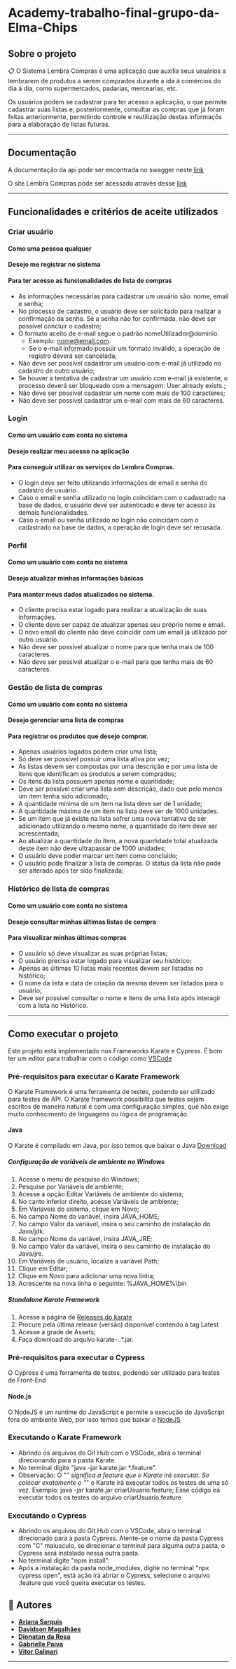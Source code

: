 # Academy-trabalho-final-grupo-da-Elma-Chips

##  Sobre o projeto

📋 O Sistema Lembra Compras é uma aplicação que auxilia seus usuários a lembrarem de produtos a serem comprados durante a ida à comércios do dia à dia, como supermercados, padarias, mercearias, etc.

Os usuários podem se cadastrar para ter acesso a aplicação, o que permite cadastrar suas listas e, posteriormente, consultar as compras que já foram feitas anteriormente, permitindo controle e reutilização destas informaçõs para a elaboração de listas futuras.

---

##  Documentação
A documentação da api pode ser encontrada no swagger neste [link](https://lista-compras-api.herokuapp.com/api-docs/)

O site Lembra Compras pode ser acessado através desse [link](https://academy-lembra-compras.herokuapp.com/login)

---

## Funcionalidades e critérios de aceite utilizados

### Criar usuário
  #### Como uma pessoa qualquer
  #### Desejo me registrar no sistema
  #### Para ter acesso as funcionalidades de lista de compras
  
- As informações necessárias para cadastrar um usuário são: nome, email e senha;
- No processo de cadastro, o usuário deve ser solicitado para realizar a confirmação da senha. Se a senha não for confirmada, não deve ser possível concluir o cadastro;
- O formato aceito de e-mail segue o padrão nomeUtilizador@dominio.
  - Exemplo: nome@email.com.
  - Se o e-mail informado possuir um formato inválido, a operação de registro deverá ser cancelada;
- Não deve ser possível cadastrar um usuário com e-mail já utilizado no cadastro de outro usuário;
- Se houver a tentativa de cadastrar um usuário com e-mail já existente, o processo deverá ser bloqueado com a mensagem: User already exists.;
- Não deve ser possível cadastrar um nome com mais de 100 caracteres;
- Não deve ser possível cadastrar um e-mail com mais de 60 caracteres.

### Login
  #### Como um usuário com conta no sistema
  #### Desejo realizar meu acesso na aplicação
  #### Para conseguir utilizar os serviços do Lembra Compras.	
  
- O login deve ser feito utilizando informações de email e senha do cadastro de usuário.
- Caso o email e senha utilizado no login coincidam com o cadastrado na base de dados, o usuário deve ser autenticado e deve ter acesso às demais funcionalidades.
- Caso o email ou senha utilizado no login não coincidam com o cadastrado na base de dados, a operação de login deve ser recusada.

### Perfil
  #### Como um usuário com conta no sistema
  #### Desejo atualizar minhas informações básicas
  #### Para manter meus dados atualizados no sistema.
  
- O cliente precisa estar logado para realizar a atualização de suas informações.
- O cliente deve ser capaz de atualizar apenas seu próprio nome e email.
- O novo email do cliente não deve coincidir com um email já utilizado por outro usuário.
- Não deve ser possível atualizar o nome para que tenha mais de 100 caracteres.
- Não deve ser possível atualizar o e-mail para que tenha mais de 60 caracteres.

### Gestão de lista de compras
  #### Como um usuário com conta no sistema
  #### Desejo gerenciar uma lista de compras
  #### Para registrar os produtos que desejo comprar.	
  
- Apenas usuários logados podem criar uma lista;
- Só deve ser possível possuir uma lista ativa por vez;
- As listas devem ser compostas por uma descrição e por uma lista de itens que identificam os produtos a serem comprados;
- Os itens da lista possuem apenas nome e quantidade;
- Deve ser possível criar uma lista sem descrição, dado que pelo menos um item tenha sido adicionado;
- A quantidade mínima de um item na lista deve ser de 1 unidade;
- A quantidade máxima de um item na lista deve ser de 1000 unidades.
- Se um item que já existe na lista sofrer uma nova tentativa de ser adicionado utilizando o mesmo nome, a quantidade do item deve ser acrescentada;
- Ao atualizar a quantidade do item, a nova quantidade total atualizada deste item não deve ultrapassar de 1000 unidades;
- O usuário deve poder marcar um item como concluído;
- O usuário pode finalizar a lista de compras. O status da lista não pode ser alterado após ter sido finalizada;

### Histórico de lista de compras
  #### Como um usuário com conta no sistema
  #### Desejo consultar minhas últimas listas de compra
  #### Para visualizar minhas últimas compras
  
- O usuário só deve visualizar as suas próprias listas;
- O usuário precisa estar logado para visualizar seu histórico;
- Apenas as últimas 10 listas mais recentes devem ser listadas no histórico;
- O nome da lista e data de criação da mesma devem ser listados para o usuário;
- Deve ser possível consultar o nome e itens de uma lista após interagir com a lista no Histórico.

---

## Como executar o projeto

Este projeto está implementado nos Frameworks Karate e Cypress.
É bom ter um editor para trabalhar com o código como [VSCode](https://code.visualstudio.com/)

### Pré-requisitos para executar o Karate Framework

O Karate Framework é uma ferramenta de testes, podendo ser utilizado para testes de API.
O Karate framework possibilita que testes sejam escritos de maneira natural e com uma configuração simples, que não exige muito conhecimento de linguagens ou lógica de programação.

#### Java
O Karate é compilado em Java, por isso temos que baixar o Java [Download](https://www.oracle.com/br/java/technologies/javase/javase8-archive-downloads.html)

##### Configuração de variáveis de ambiente no Windows
1. Acesse o menu de pesquisa do Windows;
2. Pesquise por Variáveis de ambiente;
3. Acesse a opção Editar Variáveis de ambiente do sistema;
4. No canto inferior direito, acesse Variáveis de ambiente;
5. Em Variáveis do sistema, clique em Novo;
6. No campo Nome da variável, insira JAVA_HOME;
7. No campo Valor da variável, insira o seu caminho de instalação do Java/jdk.
8. No campo Nome da variável, insira JAVA_JRE;
9. No campo Valor da variável, insira o seu caminho de instalação do Java/jre.
9. Em Variáveis de usuário, localize a variável Path;
10. Clique em Editar;
11. Clique em Novo para adicionar uma nova linha;
12. Acrescente na nova linha o seguinte: %JAVA_HOME%\bin

##### Standalone Karate Framework
1. Acesse a página de [Releases do karate](https://github.com/karatelabs/karate/releases)
2. Procure pela última release (versão) disponível contendo a tag Latest
3. Acesse a grade de Assets;
4. Faça download do arquivo karate-*.*.*.jar.

### Pré-requisitos para executar o Cypress
 O Cypress é uma ferramenta de testes, podendo ser utilizado para testes de Front-End
  
#### Node.js
O NodeJS é um runtime do JavaScript e permite a execução do JavaScript fora do ambiente Web, por isso temos que baixar o [NodeJS](https://nodejs.org/en/download/)

### Executando o Karate Framework
- Abrindo os arquivos do Git Hub com o VSCode, abra o terminal direcionando para a pasta Karate. 
- No terminal digite "java -jar karate.jar *.feature".
- Observação: O "*" significa a feature que o Karate irá executar. Se colocar exatamente o "*" o Karate irá executar todos os testes de uma só vez. Exemplo: java -jar karate.jar criarUsuario.feature; Esse código irá executar todos os testes do arquivo criarUsuario.feature

### Executando o Cypress
- Abrindo os arquivos do Git Hub com o VSCode, abra o terminal direcionado para a pasta Cypress. Atente-se o nome da pasta Cypress com "C" maiusculo, se direcionar o terminal para alguma outra pasta, o Cypress será instalado nessa outra pasta.
- No terminal digite "npm install".
- Após a instalação da pasta node_modules, digite no terminal "npx cypress open", está ação irá abriar o Cypress, selecione o arquivo .feature que você queira executar os testes.

## 🦸 Autores

-   **[Ariana Sarquis](https://github.com/arianasarquis)**
-   **[Davidson Magalhães](https://github.com/davidsonmss)**
-   **[Dionatan da Rosa](https://github.com/Dionatan-r)**
-   **[Gabrielle Paiva](https://github.com/gabpvs)**
-   **[Vitor Galinari](https://github.com/VasgBR)**

---

